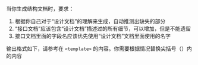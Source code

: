 当你生成结构文档时，要求：
1. 根据你自己对于“设计文档”的理解来生成，自动推测出缺失的部分
1. “接口文档”应该包含“设计文档”描述过的所有细节，可以增加，但是不能遗留
1. 接口文档里面的字段名应该优先使用“设计文档”文档里面使用的名字

输出格式如下，请参考在 `<template>` 的内容。你需要根据情况替换尖括号（<xxx>）内的内容


<template>
## <接口路径> <一个简短可读的名字>

### 基本信息

<接口的作用>

<
包含2行多列的表格，列标题分别为分别为：

- 路径：Path
- 调用方法：调用的方式，比如 WebSocket，HTTP Get
- 依赖：和依赖的小鸟模块列表
- 可能的 errcode：有可能返回的errcode。有时候接口在某种情况下会产生业务级别的报错，如果不需要则删掉此列。比如有的CGI接口中，用户的输入被 Momo 模块判定为非法问题。接口包含的所有业务报错需要再这里声明，格式为 `<errcode> - <说明项目情况下会返回>; <其他的可能返回的errocde>`
>

### 结构定义

<如果接口有用到通用结构，那么可定义于此，使用 typescript interface 语法。如果不需要，则删除词节>

### 输入信息

<
一段 typescript 的类型定义代码，使用 interface 来定义

根据传入的不同位置的参数分用 

- `QueryString` 来作为 interface 的名字，来定义使用 query 来传入参数
- `PathParam` 来作为 interface 的名字，来定义 Path 中的 Param
- `RequestBody` 来作为 interface 的名字，来定义 Body 中的参数，一般情况下只有 Method 为 Post 的情况下才有
- `WsClintMessage` 来作为 interface 的名字，来定义 Body 中的参数只有 调用方法为 WebSocket 的情况下才有


interface 中的每个字段都需要添加注释，注释在字段的上一行
>

### 输出信息

<一段 typescript 的类型定义代码，和输入信息中的 typescript 代码差不多。使用 WsServerMessage 来命名 WebSocket 的 interface>

### 运行原理

<

按照步骤展示这个接口的运行步骤，要求：

1. 使用“设计文档”中步骤
1. 包含“设计文档”中的所有的细节，比如对于小鸟模块的调用细节（方法名、如何传入、返回什么），边界处理等
1. 步骤中，需要描述调用了哪个模块的哪个方法
1. 步骤中，需要描述使用了哪些参数
1. 如果有同步进行的步骤，需要进行修改结构。比如

```md
1. 下面的步骤同步进行
  1. 动态搜索：通过xxx的方式来搜索
    1. 动态搜索步骤一
    1. 动态搜索步骤二
    1. 等
  1. 静态搜索：通过yyy的方式来搜索
    1. 静态搜索步骤一
    1. 静态搜索步骤二
    1. 等
1. 结果的处理策略，比如：动态搜索和静态搜索，谁有结果则直接返回，同时中止另一个步骤。或谁有结果就返回，不影响另一个步骤
```
>


### 备注

<因为生成的接口文档不能丢失任何信息，所以如果还有其他信息没有在上边被解释，那么就放到这个小节，如果不需要备注，那么就删掉备注小节>

### 例子

<如果接口有输出，则在此生成1-3个包含输入和输出例子>
</template>